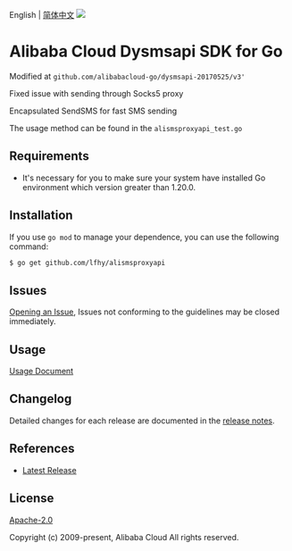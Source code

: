 English | [简体中文](README-CN.md)
![](https://aliyunsdk-pages.alicdn.com/icons/AlibabaCloud.svg)

# Alibaba Cloud Dysmsapi SDK for Go
Modified at `github.com/alibabacloud-go/dysmsapi-20170525/v3'`

Fixed issue with sending through Socks5 proxy

Encapsulated SendSMS for fast SMS sending

The usage method can be found in the `alismsproxyapi_test.go`

## Requirements
- It's necessary for you to make sure your system have installed Go environment which version greater than 1.20.0.

## Installation
If you use `go mod` to manage your dependence, you can use the following command:

```sh
$ go get github.com/lfhy/alismsproxyapi
```

## Issues
[Opening an Issue](https://github.com/aliyun/alibabacloud-go-sdk/issues/new), Issues not conforming to the guidelines may be closed immediately.

## Usage
[Usage Document](https://github.com/aliyun/alibabacloud-go-sdk/blob/master/docs/Usage-EN.md#demo)

## Changelog
Detailed changes for each release are documented in the [release notes](./ChangeLog.txt).

## References
* [Latest Release](https://github.com/aliyun/alibabacloud-go-sdk/)

## License
[Apache-2.0](http://www.apache.org/licenses/LICENSE-2.0)

Copyright (c) 2009-present, Alibaba Cloud All rights reserved.
